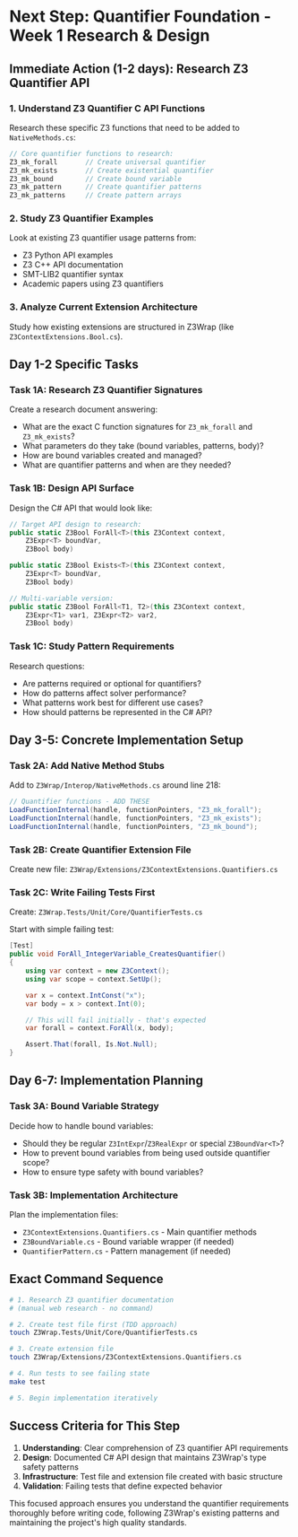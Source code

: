 # Next Step: Quantifier Foundation - Week 1 Research & Design

## Immediate Action (1-2 days): Research Z3 Quantifier API

### 1. **Understand Z3 Quantifier C API Functions**
Research these specific Z3 functions that need to be added to `NativeMethods.cs`:

```csharp
// Core quantifier functions to research:
Z3_mk_forall       // Create universal quantifier
Z3_mk_exists       // Create existential quantifier
Z3_mk_bound        // Create bound variable
Z3_mk_pattern      // Create quantifier patterns
Z3_mk_patterns     // Create pattern arrays
```

### 2. **Study Z3 Quantifier Examples**
Look at existing Z3 quantifier usage patterns from:
- Z3 Python API examples
- Z3 C++ API documentation
- SMT-LIB2 quantifier syntax
- Academic papers using Z3 quantifiers

### 3. **Analyze Current Extension Architecture**
Study how existing extensions are structured in Z3Wrap (like `Z3ContextExtensions.Bool.cs`).

## Day 1-2 Specific Tasks

### **Task 1A: Research Z3 Quantifier Signatures**
Create a research document answering:
- What are the exact C function signatures for `Z3_mk_forall` and `Z3_mk_exists`?
- What parameters do they take (bound variables, patterns, body)?
- How are bound variables created and managed?
- What are quantifier patterns and when are they needed?

### **Task 1B: Design API Surface**
Design the C# API that would look like:
```csharp
// Target API design to research:
public static Z3Bool ForAll<T>(this Z3Context context,
    Z3Expr<T> boundVar,
    Z3Bool body)

public static Z3Bool Exists<T>(this Z3Context context,
    Z3Expr<T> boundVar,
    Z3Bool body)

// Multi-variable version:
public static Z3Bool ForAll<T1, T2>(this Z3Context context,
    Z3Expr<T1> var1, Z3Expr<T2> var2,
    Z3Bool body)
```

### **Task 1C: Study Pattern Requirements**
Research questions:
- Are patterns required or optional for quantifiers?
- How do patterns affect solver performance?
- What patterns work best for different use cases?
- How should patterns be represented in the C# API?

## Day 3-5: Concrete Implementation Setup

### **Task 2A: Add Native Method Stubs**
Add to `Z3Wrap/Interop/NativeMethods.cs` around line 218:

```csharp
// Quantifier functions - ADD THESE
LoadFunctionInternal(handle, functionPointers, "Z3_mk_forall");
LoadFunctionInternal(handle, functionPointers, "Z3_mk_exists");
LoadFunctionInternal(handle, functionPointers, "Z3_mk_bound");
```

### **Task 2B: Create Quantifier Extension File**
Create new file: `Z3Wrap/Extensions/Z3ContextExtensions.Quantifiers.cs`

### **Task 2C: Write Failing Tests First**
Create: `Z3Wrap.Tests/Unit/Core/QuantifierTests.cs`

Start with simple failing test:
```csharp
[Test]
public void ForAll_IntegerVariable_CreatesQuantifier()
{
    using var context = new Z3Context();
    using var scope = context.SetUp();

    var x = context.IntConst("x");
    var body = x > context.Int(0);

    // This will fail initially - that's expected
    var forall = context.ForAll(x, body);

    Assert.That(forall, Is.Not.Null);
}
```

## Day 6-7: Implementation Planning

### **Task 3A: Bound Variable Strategy**
Decide how to handle bound variables:
- Should they be regular `Z3IntExpr`/`Z3RealExpr` or special `Z3BoundVar<T>`?
- How to prevent bound variables from being used outside quantifier scope?
- How to ensure type safety with bound variables?

### **Task 3B: Implementation Architecture**
Plan the implementation files:
- `Z3ContextExtensions.Quantifiers.cs` - Main quantifier methods
- `Z3BoundVariable.cs` - Bound variable wrapper (if needed)
- `QuantifierPattern.cs` - Pattern management (if needed)

## Exact Command Sequence

```bash
# 1. Research Z3 quantifier documentation
# (manual web research - no command)

# 2. Create test file first (TDD approach)
touch Z3Wrap.Tests/Unit/Core/QuantifierTests.cs

# 3. Create extension file
touch Z3Wrap/Extensions/Z3ContextExtensions.Quantifiers.cs

# 4. Run tests to see failing state
make test

# 5. Begin implementation iteratively
```

## Success Criteria for This Step

1. **Understanding**: Clear comprehension of Z3 quantifier API requirements
2. **Design**: Documented C# API design that maintains Z3Wrap's type safety patterns
3. **Infrastructure**: Test file and extension file created with basic structure
4. **Validation**: Failing tests that define expected behavior

This focused approach ensures you understand the quantifier requirements thoroughly before writing code, following Z3Wrap's existing patterns and maintaining the project's high quality standards.